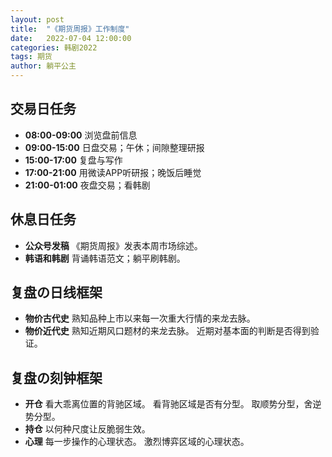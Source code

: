 ```yaml
---
layout: post
title:  "《期货周报》工作制度"
date:   2022-07-04 12:00:00
categories: 韩剧2022
tags: 期货
author: 躺平公主
---
```


## 交易日任务
* **08:00-09:00** 浏览盘前信息
* **09:00-15:00** 日盘交易；午休；间隙整理研报
* **15:00-17:00** 复盘与写作
* **17:00-21:00** 用微读APP听研报；晚饭后睡觉
* **21:00-01:00** 夜盘交易；看韩剧

## 休息日任务
* **公众号发稿** 《期货周报》发表本周市场综述。
* **韩语和韩剧** 背诵韩语范文；躺平刷韩剧。

## 复盘の日线框架
* **物价古代史**
熟知品种上市以来每一次重大行情的来龙去脉。
* **物价近代史**
熟知近期风口题材的来龙去脉。
近期对基本面的判断是否得到验证。

## 复盘の刻钟框架
* **开仓**
看大乖离位置的背驰区域。
看背驰区域是否有分型。 
取顺势分型，舍逆势分型。
* **持仓**
以何种尺度让反脆弱生效。
* **心理**
每一步操作的心理状态。
激烈博弈区域的心理状态。
